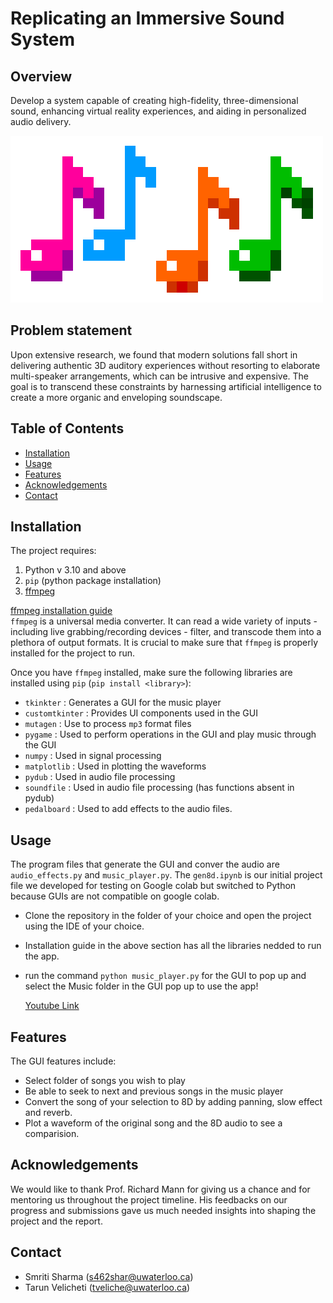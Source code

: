 # Replicating an Immersive Sound System


## Overview

Develop a system capable of creating high-fidelity, three-dimensional sound, enhancing virtual reality experiences, and aiding in personalized audio delivery.

![Logo](https://github.com/smriti06-lab/CS489/blob/main/Images/repooverview.gif)

## Problem statement

Upon extensive research, we found that modern solutions fall short in delivering authentic 3D auditory experiences without resorting to elaborate multi-speaker arrangements, which can be intrusive and expensive. The goal is to transcend these constraints by harnessing artificial intelligence to create a more organic and enveloping soundscape.

## Table of Contents

- [Installation](#installation)
- [Usage](#usage)
- [Features](#features)
- [Acknowledgements](#acknowledgements)
- [Contact](#contact)

## Installation

The project requires:
  1) Python v 3.10 and above
  2) `pip` (python package installation)
  3) [ffmpeg](https://ffmpeg.org/about.html)

[ffmpeg installation guide](https://windowsloop.com/install-ffmpeg-windows-10/)<br />
`ffmpeg` is a universal media converter. It can read a wide variety of inputs - including live grabbing/recording devices - filter, and transcode them into a plethora of output formats.
It is crucial to make sure that `ffmpeg` is properly installed for the project to run.

Once you have `ffmpeg` installed, make sure the following libraries are installed using `pip` (`pip install <library>`):
- `tkinkter` : Generates a GUI for the music player
- `customtkinter` : Provides UI components used in the GUI
- `mutagen` : Use to process `mp3` format files
- `pygame` : Used to perform operations in the GUI and play music through the GUI
- `numpy` : Used in signal processing
- `matplotlib` : Used in plotting the waveforms
- `pydub` : Used in audio file processing
- `soundfile` : Used in audio file processing (has functions absent in pydub)
- `pedalboard` : Used to add effects to the audio files.

## Usage

The program files that generate the GUI and conver the audio are `audio_effects.py` and `music_player.py`. The `gen8d.ipynb` is our initial project file we developed for testing on Google colab but switched to Python because GUIs are not compatible on google colab.

- Clone the repository in the folder of your choice and open the project using the IDE of your choice.
- Installation guide in the above section has all the libraries nedded to run the app.
- run the command `python music_player.py` for the GUI to pop up and select the Music folder in the GUI pop up to use the app!

  [Youtube Link](https://www.youtube.com/watch?v=CbPVmHjnqx4)


## Features

The GUI features include: 
- Select folder of songs you wish to play
- Be able to seek to next and previous songs in the music player
- Convert the song of your selection to 8D by adding panning, slow effect and reverb.
- Plot a waveform of the original song and the 8D audio to see a comparision.

## Acknowledgements

We would like to thank Prof. Richard Mann for giving us a chance and for mentoring us throughout the project timeline. His feedbacks on our progress and submissions gave us much needed insights into shaping the project and the report.

## Contact

- Smriti Sharma (s462shar@uwaterloo.ca)
- Tarun Velicheti (tveliche@uwaterloo.ca)
